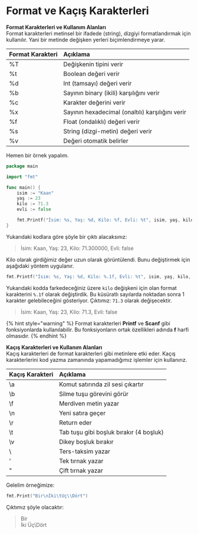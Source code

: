 # Format ve Kaçış Karakterleri

**Format Karakterleri ve Kullanım Alanları**  
Format karakterleri metinsel bir ifadede \(string\), dizgiyi formatlandırmak için kullanılır. Yani bir metinde değişken yerleri biçimlendirmeye yarar.

| Format Karakteri | Açıklama |
| :--- | :--- |
| %T | Değişkenin tipini verir |
| %t | Boolean değeri verir |
| %d | Int \(tamsayı\) değeri verir |
| %b | Sayının binary \(ikili\) karşılığını verir |
| %c | Karakter değerini verir |
| %x | Sayının hexadecimal \(onaltılı\) karşılığını verir |
| %f | Float \(ondalıklı\) değeri verir |
| %s | String \(dizgi-metin\) değeri verir |
| %v | Değeri otomatik belirler |

Hemen bir örnek yapalım.

```go
package main

import "fmt"

func main() {
	isim := "Kaan"
	yaş := 23
	kilo := 71.3
	evli := false

	fmt.Printf("İsim: %s, Yaş: %d, Kilo: %f, Evli: %t", isim, yaş, kilo, evli)
}
```

Yukarıdaki kodlara göre şöyle bir çıktı alacaksınız:

> İsim: Kaan, Yaş: 23, Kilo: 71.300000, Evli: false

Kilo olarak girdiğimiz değer uzun olarak görüntülendi. Bunu değiştirmek için aşağıdaki yöntem uygulanır.

```go
fmt.Printf("İsim: %s, Yaş: %d, Kilo: %.1f, Evli: %t", isim, yaş, kilo, evli)
```

Yukarıdaki kodda farkedeceğiniz üzere `kilo` değişkeni için olan format karakterini `%.1f` olarak değiştirdik. Bu küsüratlı sayılarda noktadan sonra 1 karakter gelebileceğini gösteriyor. Çıktımız: `71.3` olarak değişecektir.

> İsim: Kaan, Yaş: 23, Kilo: 71.3, Evli: false

{% hint style="warning" %}
Format karakterleri **Printf** ve **Scanf** gibi fonksiyonlarda kullanılabilir. Bu fonksiyonların ortak özellikleri adında **f** harfi olmasıdır.
{% endhint %}

**Kaçış Karakterleri ve Kullanım Alanları**  
Kaçış karakterleri de format karakterleri gibi metinlere etki eder. Kaçış karakterlerini kod yazma zamanında yapamadığımız işlemler için kullanırız.

| Kaçış Karakteri | Açıklama |
| :--- | :--- |
| \a | Komut satırında zil sesi çıkartır |
| \b | Silme tuşu görevini görür |
| \f | Merdiven metin yazar |
| \n | Yeni satıra geçer |
| \r | Return eder |
| \t | Tab tuşu gibi boşluk bırakır \(4 boşluk\) |
| \v | Dikey boşluk bırakır |
| \\ | Ters-taksim yazar |
| \' | Tek tırnak yazar |
| \" | Çift tırnak yazar |

Gelelim örneğimize:

```go
fmt.Print("Bir\nİki\tÜç\\Dört")
```

Çıktımız şöyle olacaktır:

> Bir  
> İki    Üç\Dört

